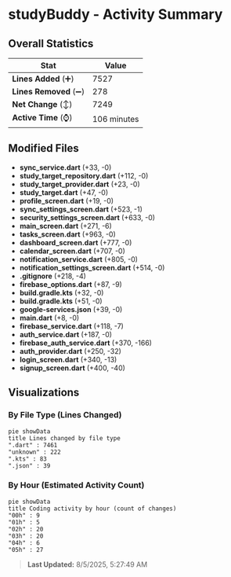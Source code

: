 # studyBuddy - Activity Summary 

## Overall Statistics

| Stat                   | Value                                                             |
| ---------------------- | ----------------------------------------------------------------- |
| **Lines Added** (➕)   | 7527                                          |
| **Lines Removed** (➖) | 278                                        |
| **Net Change** (↕)    | 7249                |
| **Active Time** (⌚)   | 106 minutes |


## Modified Files
- **sync_service.dart** (+33, -0)
- **study_target_repository.dart** (+112, -0)
- **study_target_provider.dart** (+23, -0)
- **study_target.dart** (+47, -0)
- **profile_screen.dart** (+19, -0)
- **sync_settings_screen.dart** (+523, -1)
- **security_settings_screen.dart** (+633, -0)
- **main_screen.dart** (+271, -6)
- **tasks_screen.dart** (+963, -0)
- **dashboard_screen.dart** (+777, -0)
- **calendar_screen.dart** (+707, -0)
- **notification_service.dart** (+805, -0)
- **notification_settings_screen.dart** (+514, -0)
- **.gitignore** (+218, -4)
- **firebase_options.dart** (+87, -9)
- **build.gradle.kts** (+32, -0)
- **build.gradle.kts** (+51, -0)
- **google-services.json** (+39, -0)
- **main.dart** (+8, -0)
- **firebase_service.dart** (+118, -7)
- **auth_service.dart** (+187, -0)
- **firebase_auth_service.dart** (+370, -166)
- **auth_provider.dart** (+250, -32)
- **login_screen.dart** (+340, -13)
- **signup_screen.dart** (+400, -40)

## Visualizations

### By File Type (Lines Changed)

```mermaid
pie showData
title Lines changed by file type
".dart" : 7461
"unknown" : 222
".kts" : 83
".json" : 39
```

### By Hour (Estimated Activity Count)

```mermaid
pie showData
title Coding activity by hour (count of changes)
"00h" : 9
"01h" : 5
"02h" : 20
"03h" : 20
"04h" : 6
"05h" : 27
```


> **Last Updated:** 8/5/2025, 5:27:49 AM
